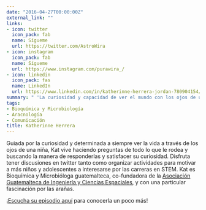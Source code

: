 ```yaml
---
date: "2016-04-27T00:00:00Z"
external_link: ""
links:
- icon: twitter
  icon_pack: fab
  name: Sígueme
  url: https://twitter.com/AstroWira
- icon: instagram
  icon_pack: fab
  name: Sígueme
  url: https://www.instagram.com/purawira_/
- icon: linkedin
  icon_pack: fas
  name: LinkedIn
  url: https://www.linkedin.com/in/katherinne-herrera-jordan-780904154/
summary: " 'La curiosidad y capacidad de ver el mundo con los ojos de una niña puede ayudarte a llegar lejos.' "
tags:
- Bioquímica y Microbiología
- Aracnología
- Comunicación
title: Katherinne Herrera
---
```


Guiada por la curiosidad y determinada a siempre ver la vida a través de los ojos de una niña, Kat vive haciendo preguntas de todo lo que le rodea y buscando la manera de responderlas y satisfacer su curiosidad. Disfruta tener discusiones en twitter tanto como organizar actividades para motivar a más niños y adolescentes a interesarse por las carreras en STEM. Kat es Bioquímica y Microbióloga guatemalteca, co-fundadora de la [Asociación Guatemalteca de Ingeniería y Ciencias Espaciales](https://www.facebook.com/ExploracionEspacialGt), y con una particular fascinación por las arañas.


¡[Escucha su episodio aquí](https://epistemas.netlify.app/post/e2katherrera/) para conocerla un poco más! 